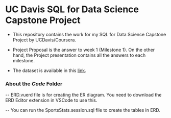 # UC Davis SQL for Data Science Capstone Project


- This repository contains the work for my SQL for Data Science Capstone Project by UCDavis/Coursera.

- Project Proposal is the answer to week 1 (Milestone 1). On the other hand, the Project presentation contains all the answers to each milestone.
  
- The dataset is available in this [link](https://www.dropbox.com/scl/fo/hwon0m27p181iv3z0wfc1/h?rlkey=kqels8jolsgb58k72db9q46gu&dl=0).

### About the _Code_ Folder

-- ERD.vuerd file is for creating the ER diagram. You need to download the ERD Editor extension in VSCode to use this.

-- You can run the SportsStats.session.sql file to create the tables in ERD.
